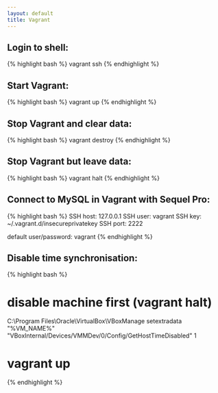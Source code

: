 ```yaml
---
layout: default
title: Vagrant
---
```


## Login to shell:  ##

{% highlight bash %}
vagrant ssh
{% endhighlight %}

## Start Vagrant: ##

{% highlight bash %}
vagrant up
{% endhighlight %}

## Stop Vagrant and clear data: ##

{% highlight bash %}
vagrant destroy
{% endhighlight %}

## Stop Vagrant but leave data: ##

{% highlight bash %}
vagrant halt
{% endhighlight %}

## Connect to MySQL in Vagrant with Sequel Pro: ##

{% highlight bash %}
SSH host: 127.0.0.1
SSH user: vagrant
SSH key: ~/.vagrant.d/insecureprivatekey
SSH port: 2222

default user/password: vagrant
{% endhighlight %}

## Disable time synchronisation: ##

{% highlight bash %}
# disable machine first (vagrant halt)
C:\Program Files\Oracle\VirtualBox\VBoxManage setextradata "%VM_NAME%" "VBoxInternal/Devices/VMMDev/0/Config/GetHostTimeDisabled" 1
# vagrant up
{% endhighlight %}
